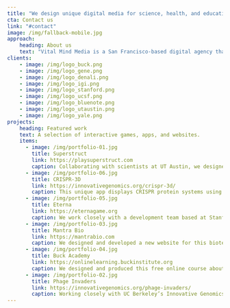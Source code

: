 ```yaml
---
title: "We design unique digital media for science, health, and education."
cta: Contact us
link: "#contact"
image: /img/fallback-mobile.jpg
approach:
    heading: About us
    text: "Vital Mind Media is a San Francisco-based digital agency that collaborates with leading researchers and communications teams in academia and the biotech industry to create digital media which engages people through storytelling and experience design. We are designers, developers, writers, researchers, scientists, strategists, and multimedia production experts with decades of experience in science communication."
clients: 
    - image: /img/logo_buck.png
    - image: /img/logo_gene.png
    - image: /img/logo_denali.png
    - image: /img/logo_igi.png
    - image: /img/logo_stanford.png
    - image: /img/logo_ucsf.png
    - image: /img/logo_bluenote.png
    - image: /img/logo_utaustin.png
    - image: /img/logo_yale.png
projects:
    heading: Featured work
    text: A selection of interactive games, apps, and websites.
    items:
      - image: /img/portfolio-01.jpg
        title: Superstruct
        link: https://playsuperstruct.com
        caption: Collaborating with scientists at UT Austin, we designed and produced this new citizen science game which challenges players to fit 3D models of proteins together to form protein complexes. Players then share their solutions with researchers to collectively find the optimal configuration. Each puzzle represents a different biological mechanism important to human health.
      - image: /img/portfolio-06.jpg
        title: CRISPR-3D
        link: https://innovativegenomics.org/crispr-3d/
        caption: This unique app displays CRISPR protein systems using augmented reality to allow students, educators, and scientists to investigate the 3D structure of these increasingly important but often complex biological mechanisms. The app includes a feature that displays 3D models using custom playing cards designed by the Innovative Genomics Institute.
      - image: /img/portfolio-05.jpg
        title: Eterna
        link: https://eternagame.org
        caption: We work closely with a development team based at Stanford University to manage the design and development of this citizen science game which challenges players to create RNA molecules for medical research by solving Sudoku-like puzzles. The RNAs are synthesized and tested at a lab at Stanford, and the data is returned to players so they can iterate on their own - and each other’s - designs.
      - image: /img/portfolio-03.jpg
        title: Mantra Bio
        link: https://mantrabio.com
        caption: We designed and developed a new website for this biotech startup focused on exosome therapeutics, including an explainer video and a unique design language.
      - image: /img/portfolio-04.jpg
        title: Buck Academy
        link: https://onlinelearning.buckinstitute.org
        caption: We designed and produced this free online course about the biology of aging from the Buck Institute. The web-based course includes video, slideshows, animations, and interactive exercises to engage students in understanding the relationship between aging and disease, as well as information on how to avoid illness as we age.
      - image: /img/portfolio-02.jpg
        title: Phage Invaders
        link: https://innovativegenomics.org/phage-invaders/
        caption: Working closely with UC Berkeley’s Innovative Genomics Institute, we designed and produced this mobile game which teaches kids (and adults!) about CRISPR gene editing. Players defend their bacterial cellular home from invading viral phages by cutting injected viral DNA before it can make more phages.
---
```


